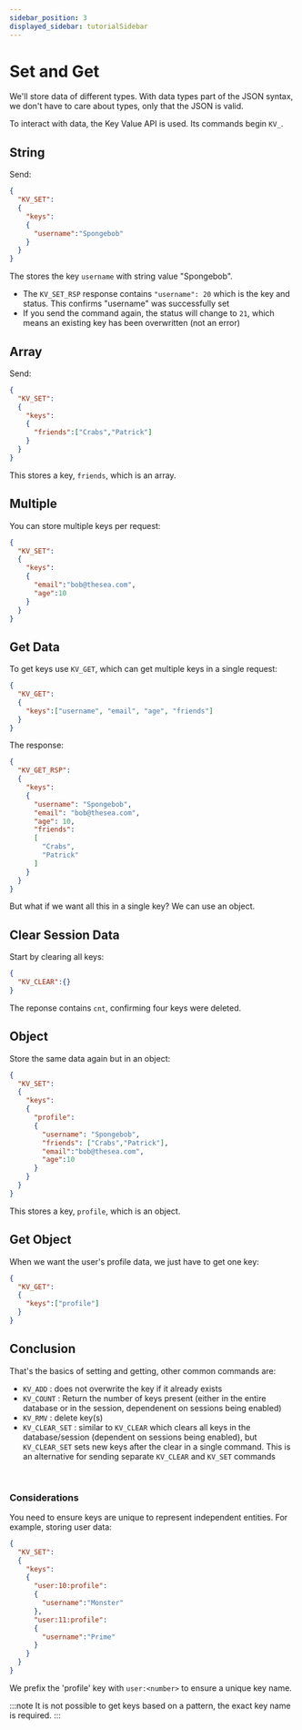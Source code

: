 ```yaml
---
sidebar_position: 3
displayed_sidebar: tutorialSidebar
---
```


# Set and Get

We'll store data of different types. With data types part of the JSON syntax, we don't have to care about types, only that the JSON is valid.

To interact with data, the Key Value API is used. Its commands begin `KV_`.


## String

Send:

```json
{
  "KV_SET":
  {
    "keys":
    {
      "username":"Spongebob"
    }
  }
}
```
The stores the key `username` with string value "Spongebob".

- The `KV_SET_RSP` response contains `"username": 20` which is the key and status. This confirms "username" was successfully set
- If you send the command again, the status will change to `21`, which means an existing key has been overwritten (not an error)


## Array

Send:

```json
{
  "KV_SET":
  {
    "keys":
    {
      "friends":["Crabs","Patrick"]
    }
  }
}
```

This stores a key, `friends`, which is an array.


## Multiple
You can store multiple keys per request:

```json
{
  "KV_SET":
  {
    "keys":
    {
      "email":"bob@thesea.com",
      "age":10
    }
  }
}
```


## Get Data

To get keys use `KV_GET`, which can get multiple keys in a single request:

```json
{
  "KV_GET":
  {
    "keys":["username", "email", "age", "friends"]
  }
}
```

The response:

```json
{
  "KV_GET_RSP":
  {
    "keys":
    {
      "username": "Spongebob",
      "email": "bob@thesea.com",
      "age": 10,
      "friends":
      [
        "Crabs",
        "Patrick"
      ]
    }
  }
}
```

But what if we want all this in a single key? We can use an object.


## Clear Session Data
Start by clearing all keys:

```json
{
  "KV_CLEAR":{}
}
```

The reponse contains `cnt`, confirming four keys were deleted.


## Object

Store the same data again but in an object:

```json
{
  "KV_SET":
  {
    "keys":
    {
      "profile":
      {
        "username": "Spongebob",
        "friends": ["Crabs","Patrick"],
        "email":"bob@thesea.com",
        "age":10
      }
    }
  }
}
```

This stores a key, `profile`, which is an object. 


## Get Object
When we want the user's profile data, we just have to get one key:

```json
{
  "KV_GET":
  {
    "keys":["profile"]
  }
}
```


## Conclusion
That's the basics of setting and getting, other common commands are:

- `KV_ADD` : does not overwrite the key if it already exists
- `KV_COUNT` : Return the number of keys present (either in the entire database or in the session, dependenent on sessions being enabled) 
- `KV_RMV` : delete key(s)
- `KV_CLEAR_SET` : similar to `KV_CLEAR` which clears all keys in the database/session (dependent on sessions being enabled), but `KV_CLEAR_SET` sets new keys after the clear in a single command. This is an alternative for sending separate `KV_CLEAR` and `KV_SET` commands

<br/>

### Considerations
You need to ensure keys are unique to represent independent entities. For example, storing user data:

```json
{
  "KV_SET":
  {
    "keys":
    {
      "user:10:profile":
      {
        "username":"Monster"
      },
      "user:11:profile":
      {
        "username":"Prime"
      }
    }
  }
}
```

We prefix the 'profile' key with `user:<number>` to ensure a unique key name.


:::note
It is not possible to get keys based on a pattern, the exact key name is required.
:::
